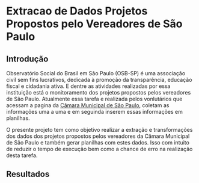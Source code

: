 # Extracao de Dados Projetos Propostos pelo Vereadores de São Paulo

## Introdução 
<p>Observatório Social do Brasil em São Paulo (OSB-SP) é uma associação civil sem fins lucrativos, dedicada à promoção da transparência, educação fiscal e cidadania ativa. E dentre as atividades realizadas por essa instituição está o monitoramento dos projetos propostos pelos vereadores de São Paulo.
Atualmente essa tarefa e realizada pelos vonlutários que acessam a pagina da <a href="https://splegisconsulta.saopaulo.sp.leg.br/">Câmara Municipal de São Paulo</a>, coletam as informações uma a uma e em seguinda inserem essas informações em planilhas.</p> 

<p>O presente projeto tem como objetivo realizar a extração e transformações dos dados dos projetos propostos pelos vereadores da Câmara Municipal de São Paulo e também gerar planilhas com estes dados. Isso com intuito de reduzir o tempo de execução bem como a chance de erro na realização desta tarefa.</p>

## Resultados


